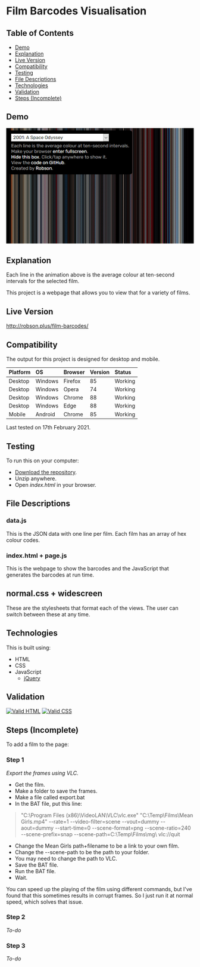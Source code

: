 # Film Barcodes Visualisation

## Table of Contents

 * [Demo](#demo)
 * [Explanation](#explanation)
 * [Live Version](#live-version)
 * [Compatibility](#compatibility)
 * [Testing](#testing) 
 * [File Descriptions](#file-descriptions)
 * [Technologies](#technologies)
 * [Validation](#validation)
 * [Steps (Incomplete)](#steps-incomplete)

## Demo

![Demo](https://raw.githubusercontent.com/Robson/Film-Barcodes-Visualisation/master/Demo.gif)

## Explanation

Each line in the animation above is the average colour at ten-second intervals for the selected film.

This project is a webpage that allows you to view that for a variety of films.

## Live Version

http://robson.plus/film-barcodes/

## Compatibility

The output for this project is designed for desktop and mobile.

| Platform | OS      | Browser          | Version | Status  |
| :------- | :------ | :--------------- | :------ | :------ |
| Desktop  | Windows | Firefox          | 85      | Working |
| Desktop  | Windows | Opera            | 74      | Working |
| Desktop  | Windows | Chrome           | 88      | Working |
| Desktop  | Windows | Edge             | 88      | Working |
| Mobile   | Android | Chrome           | 85      | Working |

Last tested on 17th February 2021.

## Testing

To run this on your computer:
 * [Download the repository](https://github.com/Robson/Film-Barcodes-Visualisation/archive/master.zip).
 * Unzip anywhere.
 * Open *index.html* in your browser.

## File Descriptions

### data.js

This is the JSON data with one line per film. Each film has an array of hex colour codes.

### index.html + page.js

This is the webpage to show the barcodes and the JavaScript that generates the barcodes at run time.

## normal.css + widescreen

These are the stylesheets that format each of the views. The user can switch between these at any time.
 
## Technologies

This is built using:
 * HTML
 * CSS
 * JavaScript
   * <a href="https://github.com/jquery/jquery">jQuery</a>

## Validation
   
<a href="https://validator.w3.org/nu/?doc=https%3A%2F%2Frobson.plus%2Ffilm-barcodes%2F"><img src="https://www.w3.org/Icons/valid-html401-blue" alt="Valid HTML" /></a>
<a href="http://jigsaw.w3.org/css-validator/validator?uri=https%3A%2F%2Frobson.plus%2Ffilm-barcodes%2Fwidescreen.css&profile=css3svg&usermedium=all&warning=1"><img src="https://jigsaw.w3.org/css-validator/images/vcss-blue" alt="Valid CSS" /></a>

## Steps (Incomplete)

To add a film to the page:

### Step 1

*Export the frames using VLC.*

* Get the film.
* Make a folder to save the frames.
* Make a file called export.bat
* In the BAT file, put this line:
> "C:\Program Files (x86)\VideoLAN\VLC\vlc.exe" "C:\Temp\Films\Mean Girls.mp4" --rate=1 --video-filter=scene --vout=dummy --aout=dummy --start-time=0 --scene-format=png --scene-ratio=240 --scene-prefix=snap --scene-path=C:\Temp\Films\mg\ vlc://quit
* Change the Mean Girls path+filename to be a link to your own film.
* Change the --scene-path to be the path to your folder.
* You may need to change the path to VLC.
* Save the BAT file.
* Run the BAT file.
* Wait.

You can speed up the playing of the film using different commands, but I've found that this sometimes results in corrupt frames. So I just run it at normal speed, which solves that issue.

### Step 2

*To-do*

### Step 3

*To-do*